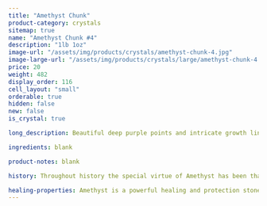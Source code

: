 ```yaml
---
title: "Amethyst Chunk"
product-category: crystals
sitemap: true
name: "Amethyst Chunk #4"
description: "1lb 1oz"
image-url: "/assets/img/products/crystals/amethyst-chunk-4.jpg"
image-large-url: "/assets/img/products/crystals/large/amethyst-chunk-4.jpg"
price: 20
weight: 482
display_order: 116
cell_layout: "small"
orderable: true
hidden: false
new: false
is_crystal: true

long_description: Beautiful deep purple points and intricate growth lines. Features hidden rainbows and airy phantoms in the points as well as iron oxide growth. 

ingredients: blank

product-notes: blank

history: Throughout history the special virtue of Amethyst has been that of preventing drunkenness and overindulgence. Ancient Greeks and Romans routinely studded their goblets with Amethyst believing wine drunk from an Amethyst cup was powerless to intoxicate, and a stone worn on the body, especially at the navel, had a sobering effect, not only for inebriation but in over-zealousness in passion. Catholic bishops also wore Amethyst in a ring to protect from mystical intoxication. Kissing the ring kept others from similar mystical intoxication and kept them grounded in spiritual thought.

healing-properties: Amethyst is a powerful healing and protection stone. It is the February birthstone and is associated to the crown chakra, providing protection against psychic attack, enhancing psychic abilities, calming and stimulating the mind, and nourishing the spirit. For this reason amethyst has been historically used as a remedy for nightmares and insomnia, as well as to aid meditative focus.
---
```

